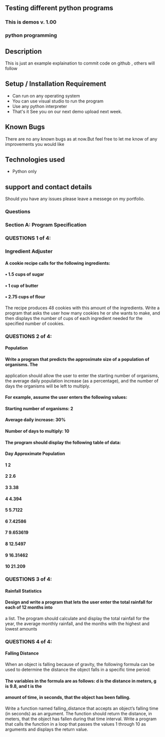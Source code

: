 ## Testing different python programs
### This is demos v. 1.00 
### python programming
## Description
This is just an example explaination to commit code on github , others will follow
## Setup / Installation Requirement
* Can run on any operating system
* You can use visual studio to run the program
* Use any python interpreter 
* That's it
See you on our next demo upload next week. 
## Known Bugs
There are no any known bugs as at now.But feel free to let me know of any improvements you would like
## Technologies used
* Python only
## support and contact details
Should you have any issues please leave a messege on my portfolio.
### Questions

### Section A: Program Specification
### QUESTIONS 1 of 4:
### Ingredient Adjuster
#### A cookie recipe calls for the following ingredients:
#### • 1.5 cups of sugar
#### • 1 cup of butter
####  • 2.75 cups of flour
The recipe produces 48 cookies with this amount of the ingredients. Write a program that asks 
the user how many cookies he or she wants to make, and then displays the number of cups of 
each ingredient needed for the specified number of cookies.

### QUESTIONS 2 of 4:
#### Population
#### Write a program that predicts the approximate size of a population of organisms. The 
application should allow the user to enter the starting number of organisms, the average daily 
population increase (as a percentage), and the number of days the organisms will be left to 
multiply. 
#### For example, assume the user enters the following values:
#### Starting number of organisms: 2
#### Average daily increase: 30%
#### Number of days to multiply: 10
#### The program should display the following table of data:
#### Day Approximate Population
#### 1 2
#### 2 2.6
#### 3 3.38
#### 4 4.394
#### 5 5.7122
#### 6 7.42586
#### 7 9.653619
#### 8 12.5497
#### 9 16.31462
#### 10 21.209

### QUESTIONS 3 of 4:

#### Rainfall Statistics
#### Design and write a program that lets the user enter the total rainfall for each of 12 months into 
a list. The program should calculate and display the total rainfall for the year, the average 
monthly rainfall, and the months with the highest and lowest amounts


### QUESTIONS 4 of 4:
#### Falling Distance
 When an object is falling because of gravity, the following formula can be used to determine 
the distance the object falls in a specific time period:
#### The variables in the formula are as follows: d is the distance in meters, g is 9.8, and t is the 
#### amount of time, in seconds, that the object has been falling.

Write a function named falling_distance that accepts an object’s falling time (in seconds) as 
an argument. The function should return the distance, in meters, that the object has fallen 
during that time interval. Write a program that calls the function in a loop that passes the 
values 1 through 10 as arguments and displays the return value.